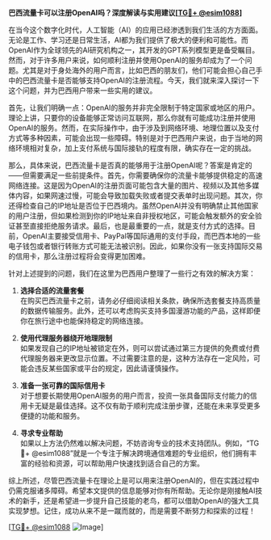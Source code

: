 **巴西流量卡可以注册OpenAI吗？深度解读与实用建议[[TG💪+ @esim1088](https://t.me/s/esim1088)]**

在当今这个数字化时代，人工智能（AI）的应用已经渗透到我们生活的方方面面。无论是工作、学习还是日常生活，AI都为我们提供了极大的便利和可能性。而OpenAI作为全球领先的AI研究机构之一，其开发的GPT系列模型更是备受瞩目。然而，对于许多用户来说，如何顺利注册并使用OpenAI的服务却成为了一个问题。尤其是对于身处海外的用户而言，比如巴西的朋友们，他们可能会担心自己手中的巴西流量卡是否能够支持OpenAI的注册流程。今天，我们就来深入探讨一下这个问题，并为巴西用户带来一些实用的建议。

首先，让我们明确一点：OpenAI的服务并非完全限制于特定国家或地区的用户。理论上讲，只要你的设备能够正常访问互联网，那么你就有可能成功注册并使用OpenAI的服务。然而，在实际操作中，由于涉及到网络环境、地理位置以及支付方式等多种因素，可能会出现一些障碍。特别是对于巴西用户来说，由于当地的网络环境相对复杂，加上支付系统与国际接轨的程度有限，确实存在一定的挑战。

那么，具体来说，巴西流量卡是否真的能够用于注册OpenAI呢？答案是肯定的——但需要满足一些前提条件。首先，你需要确保你的流量卡能够提供稳定的高速网络连接。这是因为OpenAI的注册页面可能包含大量的图片、视频以及其他多媒体内容，如果网速过慢，可能会导致加载失败或者提交表单时出现问题。其次，你还得检查自己的IP地址是否位于巴西境内。虽然OpenAI并没有明确禁止其他国家的用户注册，但如果检测到你的IP地址来自非授权地区，可能会触发额外的安全验证甚至直接拒绝服务请求。最后，也是最重要的一点，就是支付方式的选择。目前，OpenAI主要接受信用卡、PayPal等国际通用的支付手段，而巴西本地的一些电子钱包或者银行转账方式可能无法被识别。因此，如果你没有一张支持国际交易的信用卡，那么注册过程将会变得更加困难。

针对上述提到的问题，我们在这里为巴西用户整理了一些行之有效的解决方案：

1. **选择合适的流量套餐**  
   在购买巴西流量卡之前，请务必仔细阅读相关条款，确保所选套餐支持高质量的数据传输服务。此外，还可以考虑购买支持多国漫游功能的产品，这样即便你在旅行途中也能保持稳定的网络连接。

2. **使用代理服务器绕开地理限制**  
   如果发现自己的IP地址被锁定在外，则可以尝试通过第三方提供的免费或付费代理服务器来更改显示位置。不过需要注意的是，这种方法存在一定风险，可能会违反某些国家或平台的规定，因此请谨慎操作。

3. **准备一张可靠的国际信用卡**  
   对于想要长期使用OpenAI服务的用户而言，投资一张具备国际支付能力的信用卡无疑是最佳选择。这不仅有助于顺利完成注册步骤，还能在未来享受更多便捷的功能和服务。

4. **寻求专业帮助**  
   如果以上方法仍然难以解决问题，不妨咨询专业的技术支持团队。例如，“TG💪+ @esim1088”就是一个专注于解决跨境通信难题的专业组织，他们拥有丰富的经验和资源，可以帮助用户快速找到适合自己的方案。

综上所述，尽管巴西流量卡在理论上是可以用来注册OpenAI的，但在实践过程中仍需克服诸多障碍。希望本文提供的信息能够对你有所帮助。无论你是刚接触AI技术的新手，还是希望进一步提升自己技能的老鸟，都可以借助OpenAI的强大工具实现梦想。记住，成功从来不是一蹴而就的，而是需要不断努力和探索的过程！

[[TG💪+ @esim1088](https://t.me/s/esim1088) ![Image](https://i.postimg.cc/4NQfJmqS/Snipaste-2025-05-13-00-14-12.png)]